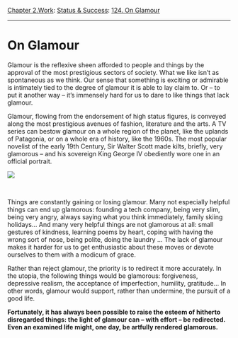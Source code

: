 [Chapter 2.Work](https://www.theschooloflife.com/thebookoflife/category/work/): [Status & Success](https://www.theschooloflife.com/thebookoflife/category/work/status-and-success/): [124. On Glamour](https://www.theschooloflife.com/thebookoflife/17573/)

* * *

# On Glamour

Glamour is the reflexive sheen afforded to people and things by the approval of the most prestigious sectors of society. What we like isn’t as spontaneous as we think. Our sense that something is exciting or admirable is intimately tied to the degree of glamour it is able to lay claim to. Or – to put it another way – it’s immensely hard for us to dare to like things that lack glamour.

Glamour, flowing from the endorsement of high status figures, is conveyed along the most prestigious avenues of fashion, literature and the arts. A TV series can bestow glamour on a whole region of the planet, like the uplands of Patagonia, or on a whole era of history, like the 1960s. The most popular novelist of the early 19th Century, Sir Walter Scott made kilts, briefly, very glamorous – and his sovereign King George IV obediently wore one in an official portrait.

![](https://upload.wikimedia.org/wikipedia/commons/0/06/George_IV_in_kilt%2C_by_Wilkie.jpg)

**&nbsp;**

Things are constantly gaining or losing glamour. Many not especially helpful things can end up glamorous: founding a tech company, being very slim, being very angry, always saying what you think immediately, family skiing holidays… And many very helpful things are not glamorous at all: small gestures of kindness, learning poems by heart, coping with having the wrong sort of nose, being polite, doing the laundry … The lack of glamour makes it harder for us to get enthusiastic about these moves or devote ourselves to them with a modicum of grace.

Rather than reject glamour, the priority is to redirect it more accurately. In the utopia, the following things would be glamorous: forgiveness, depressive realism, the acceptance of imperfection, humility, gratitude… In other words, glamour would support, rather than undermine, the pursuit of a good life. &nbsp;

**Fortunately, it has always been possible to raise the esteem of hitherto disregarded things: the light of glamour can – with effort – be redirected. Even an examined life might, one day, be artfully rendered&nbsp;glamorous.**
